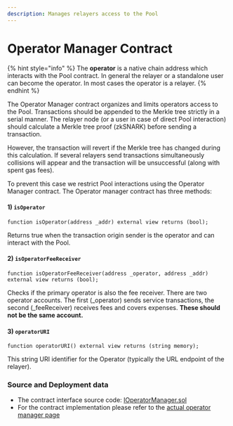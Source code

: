 ```yaml
---
description: Manages relayers access to the Pool
---
```


# Operator Manager Contract

{% hint style="info" %}
The **operator** is a native chain address which interacts with the Pool contract. In general the relayer or a standalone user can become the operator. In most cases the operator is a relayer.
{% endhint %}

The Operator Manager contract organizes and limits operators access to the Pool. Transactions should be appended to the Merkle tree strictly in a serial manner. The relayer node (or a user in case of direct Pool interaction) should calculate a Merkle tree proof (zkSNARK) before sending a transaction.&#x20;

However, the transaction will revert if the Merkle tree has changed during this calculation. If several relayers send transactions simultaneously collisions will appear and the transaction will be unsuccessful (along with spent gas fees).

To prevent this case we restrict Pool interactions using the Operator Manager contract. The Operator manager contract has three methods:

#### 1) `isOperator`

```solidity
function isOperator(address _addr) external view returns (bool);
```

Returns true when the transaction origin sender is the operator and can interact with the Pool.

#### 2) `isOperatorFeeReceiver`

```solidity
function isOperatorFeeReceiver(address _operator, address _addr) external view returns (bool);
```

Checks if the primary operator is also the fee receiver. There are two operator accounts. The first (\_operator) sends service transactions, the second (\_feeReceiver) receives fees and covers expenses. **These should not be the same account.**

#### 3) `operatorURI`

```solidity
function operatorURI() external view returns (string memory);
```

This string URI identifier for the Operator (typically the URL endpoint of the  relayer).

### Source and Deployment data

* The contract interface source code: [IOperatorManager.sol](https://github.com/zkBob/zkbob-contracts/blob/master/src/interfaces/IOperatorManager.sol)
* For the contract implementation please refer to the [actual operator manager page](mutable-operator-manager.md#source-and-deployment-data)
